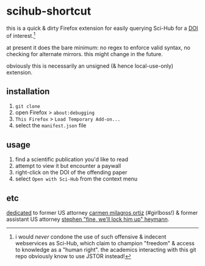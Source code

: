 # scihub-shortcut

this is a quick & dirty Firefox extension for easily querying Sci-Hub for a [DOI](https://www.doi.org/the-identifier/what-is-a-doi/) of interest.[^1]

at present it does the bare minimum: no regex to enforce valid syntax, no checking for alternate mirrors.
this might change in the future.

obviously this is necessarily an unsigned (& hence local-use-only) extension.

## installation

1. `git clone`
2. open Firefox > `about:debugging`
3. `This Firefox` > `Load Temporary Add-on...`
4. select the `manifest.json` file

## usage

1. find a scientific publication you'd like to read
2. attempt to view it but encounter a paywall
3. right-click on the DOI of the offending paper
4. select `Open with Sci-Hub` from the context menu

## etc

[dedicated](https://en.wikipedia.org/wiki/United_States_v._Swartz) to former US attorney [carmen milagros ortiz](https://en.wikipedia.org/wiki/Carmen_Ortiz#Prosecution_of_Aaron_Swartz) (#girlboss!) & former assistant US attorney [stephen "fine, we'll lock him up" heymann](https://en.wikipedia.org/wiki/Stephen_Heymann).

[^1]: i would _never_ condone the use of such offensive & indecent webservices as Sci-Hub, which claim to champion "freedom" & access to knowledge as a "human right".
the academics interacting with this git repo obviously know to use JSTOR instead!

